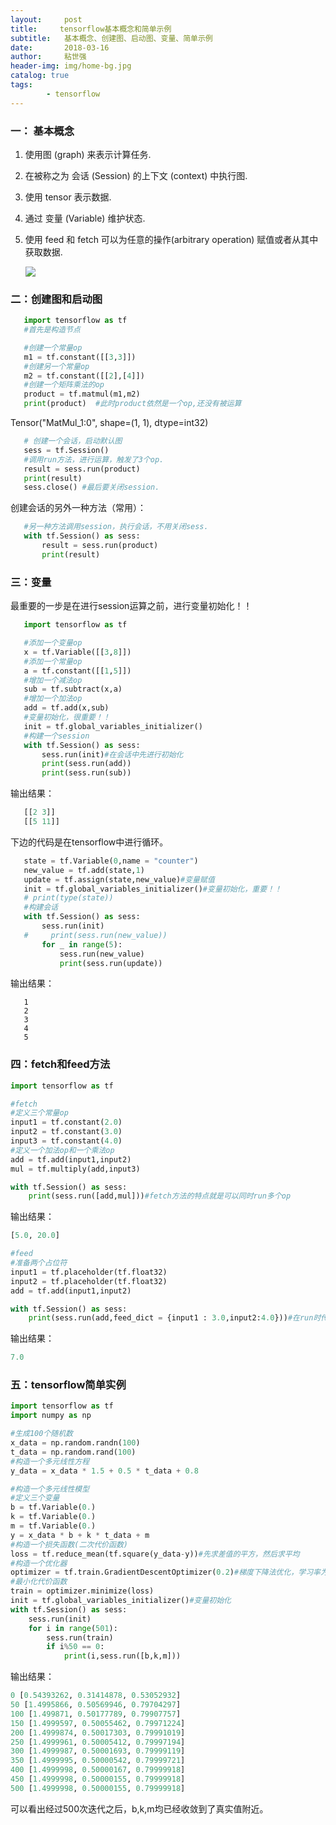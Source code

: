 ```yaml
---
layout:     post
title:     tensorflow基本概念和简单示例
subtitle:   基本概念、创建图、启动图、变量、简单示例
date:       2018-03-16
author:     粘世强
header-img: img/home-bg.jpg
catalog: true
tags:
        - tensorflow
---
```

### 一： 基本概念

1. 使用图 (graph) 来表示计算任务.

2. 在被称之为 会话 (Session) 的上下文 (context) 中执行图.

3. 使用 tensor 表示数据.

4. 通过 变量 (Variable) 维护状态.

5. 使用 feed 和 fetch 可以为任意的操作(arbitrary operation) 赋值或者从其中获取数据.

   ![](content\tensorflow结构图.png)

### 二：创建图和启动图

```python
   import tensorflow as tf
   #首先是构造节点

   #创建一个常量op
   m1 = tf.constant([[3,3]])
   #创建另一个常量op
   m2 = tf.constant([[2],[4]])
   #创建一个矩阵乘法的op
   product = tf.matmul(m1,m2)
   print(product)  #此时product依然是一个op,还没有被运算
```

   Tensor("MatMul_1:0", shape=(1, 1), dtype=int32)

```python
   # 创建一个会话，启动默认图
   sess = tf.Session()
   #调用run方法，进行运算，触发了3个op.
   result = sess.run(product)
   print(result)
   sess.close() #最后要关闭session.
```

   创建会话的另外一种方法（常用）：

```python
   #另一种方法调用session，执行会话，不用关闭sess.
   with tf.Session() as sess:
       result = sess.run(product)
       print(result)
```

### 三：变量

   最重要的一步是在进行session运算之前，进行变量初始化！！

```python
   import tensorflow as tf
```

```python
   #添加一个变量op
   x = tf.Variable([[3,8]])
   #添加一个常量op
   a = tf.constant([[1,5]])
   #增加一个减法op
   sub = tf.subtract(x,a)
   #增加一个加法op
   add = tf.add(x,sub)
   #变量初始化，很重要！！
   init = tf.global_variables_initializer()
   #构建一个session
   with tf.Session() as sess:
       sess.run(init)#在会话中先进行初始化
       print(sess.run(add))
       print(sess.run(sub))
```

   输出结果：

```python
   [[2 3]]
   [[5 11]]
```

   下边的代码是在tensorflow中进行循环。

```python
   state = tf.Variable(0,name = "counter")
   new_value = tf.add(state,1)
   update = tf.assign(state,new_value)#变量赋值
   init = tf.global_variables_initializer()#变量初始化，重要！！
   # print(type(state))
   #构建会话
   with tf.Session() as sess:
       sess.run(init)
   #     print(sess.run(new_value))
       for _ in range(5):
           sess.run(new_value)
           print(sess.run(update))
```

   输出结果：

```
   1
   2
   3
   4
   5
```

### 四：fetch和feed方法

```python
import tensorflow as tf
```

```python
#fetch
#定义三个常量op
input1 = tf.constant(2.0)
input2 = tf.constant(3.0)
input3 = tf.constant(4.0)
#定义一个加法op和一个乘法op
add = tf.add(input1,input2)
mul = tf.multiply(add,input3)

with tf.Session() as sess:
    print(sess.run([add,mul]))#fetch方法的特点就是可以同时run多个op
```

输出结果：

```python
[5.0, 20.0]
```

```python
#feed
#准备两个占位符
input1 = tf.placeholder(tf.float32)
input2 = tf.placeholder(tf.float32)
add = tf.add(input1,input2)

with tf.Session() as sess:
    print(sess.run(add,feed_dict = {input1 : 3.0,input2:4.0}))#在run时传入参数,以字典的形式传入参数
```

输出结果：

```python
7.0
```

### 五：tensorflow简单实例

```python
import tensorflow as tf
import numpy as np
```

```python
#生成100个随机数
x_data = np.random.randn(100)
t_data = np.random.rand(100)
#构造一个多元线性方程
y_data = x_data * 1.5 + 0.5 * t_data + 0.8
```

```python
#构造一个多元线性模型
#定义三个变量
b = tf.Variable(0.)
k = tf.Variable(0.)
m = tf.Variable(0.)
y = x_data * b + k * t_data + m
#构造一个损失函数(二次代价函数)
loss = tf.reduce_mean(tf.square(y_data-y))#先求差值的平方，然后求平均
#构造一个优化器
optimizer = tf.train.GradientDescentOptimizer(0.2)#梯度下降法优化，学习率为0.2
#最小化代价函数
train = optimizer.minimize(loss)
init = tf.global_variables_initializer()#变量初始化
with tf.Session() as sess:
    sess.run(init)
    for i in range(501):
        sess.run(train)
        if i%50 == 0:
            print(i,sess.run([b,k,m]))

```

输出结果：

```python
0 [0.54393262, 0.31414878, 0.53052932]
50 [1.4995866, 0.50569946, 0.79704297]
100 [1.499871, 0.50177789, 0.79907757]
150 [1.4999597, 0.50055462, 0.79971224]
200 [1.4999874, 0.50017303, 0.79991019]
250 [1.4999961, 0.50005412, 0.79997194]
300 [1.4999987, 0.50001693, 0.79999119]
350 [1.4999995, 0.50000542, 0.79999721]
400 [1.4999998, 0.50000167, 0.79999918]
450 [1.4999998, 0.50000155, 0.79999918]
500 [1.4999998, 0.50000155, 0.79999918]
```

可以看出经过500次迭代之后，b,k,m均已经收敛到了真实值附近。